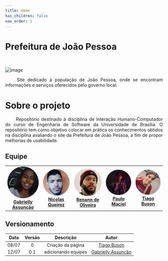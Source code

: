 ```yaml
---
title: Home
has_children: false
nav_order: 1
---
```


# Prefeitura de João Pessoa

<br />

![image](https://user-images.githubusercontent.com/86726332/178394865-e1a70c08-9fa8-4711-8446-4aaee23d861f.png)

<p align="justify"> &emsp;&emsp;
Site dedicado à população de João Pessoa, onde se encontram informações e serviços oferecidos pelo governo local.
</p> 
 
# Sobre o projeto

<p align="justify"> &emsp;&emsp;
Repositório destinado à disciplina de Interação Humano-Computador do curso de Engenharia de Software da Universidade de Brasília. O repositório tem como objetivo colocar em prática os conhecimentos obtidos na disciplina avaliando o site da Prefeitura de João Pessoa, a fim de propor melhorias de usabilidade.
</p>
 
## Equipe

<table>
    <tr>
        <td align="center"><a href="https://github.com/GabriellyAssuncao" target="_blank"><img style="border-radius: 50%;" src="assets/gaby2.jpeg" width="115px;"><br /><b>Gabrielly Assunção</b></a><br /><a href="https://github.com/GabriellyAssuncao" target="_blank"></a>
        </td>
        <td align="center"><a href="https://github.com/Nicolas-Roberto" target="_blank"><img style="border-radius: 50%;" src="assets/nicolas.jpg" width="120px;"><br /><b>Nicolas Queiroz</b></a><br /><a href="https://github.com/Nicolas-Roberto" target="_blank"></a>
        </td>
        <td align="center"><a href="https://github.com/NyndoND" target="_blank"><img style="border-radius: 50%;" src="assets/renann.jpg" width="115px;"><br/><b>Renann de Oliveira</b></a><br /><a href="https://github.com/NyndoND" target="_blank"></a>
        </td>
        <td align="center"><a href="" target="_blank"><img style="border-radius: 50%;" src="assets/paulo.jpg" width="120px;"><br/><b>Paulo Maciel</b></a><br /><a href="" target="_blank"></a>
        </td>
        <td align="center"><a href="https://github.com/TiagoBuson" target="_blank"><img style="border-radius: 50%;" src="assets/tiago.jpg" width="120px;"><br /><b>Tiago Buson</b></a><br /><a href="https://github.com/TiagoBuson" target="_blank"></a></td>   
    </tr>
</table>

## Versionamento

| Data  | Versão |     Descrição     |    Autor    |
|:-----:|:------:|:-----------------:|:-----------:|
| 08/07 |   0   | Criação da página | [Tiago Buson](https://github.com/TiagoBuson) |
| 12/07 |   0.1   | adicionando equipes | [Gabrielly Assunção](https://github.com/GabriellyAssuncao) |

